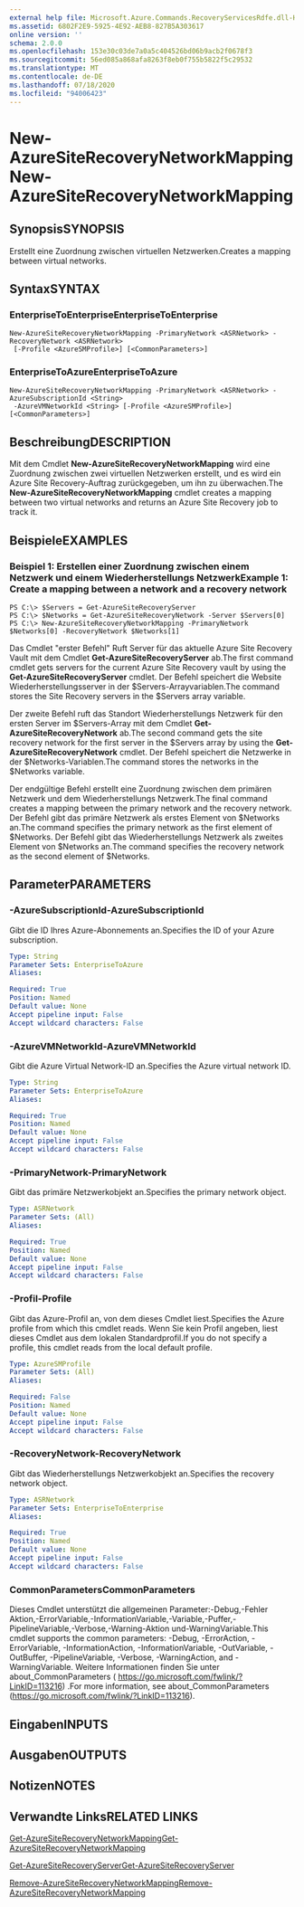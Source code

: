 ```yaml
---
external help file: Microsoft.Azure.Commands.RecoveryServicesRdfe.dll-Help.xml
ms.assetid: 6802F2E9-5925-4E92-AEB8-827B5A303617
online version: ''
schema: 2.0.0
ms.openlocfilehash: 153e30c03de7a0a5c404526bd06b9acb2f0678f3
ms.sourcegitcommit: 56ed085a868afa8263f8eb0f755b5822f5c29532
ms.translationtype: MT
ms.contentlocale: de-DE
ms.lasthandoff: 07/18/2020
ms.locfileid: "94006423"
---
```

# <span data-ttu-id="d4cc0-101">New-AzureSiteRecoveryNetworkMapping</span><span class="sxs-lookup"><span data-stu-id="d4cc0-101">New-AzureSiteRecoveryNetworkMapping</span></span>

## <span data-ttu-id="d4cc0-102">Synopsis</span><span class="sxs-lookup"><span data-stu-id="d4cc0-102">SYNOPSIS</span></span>
<span data-ttu-id="d4cc0-103">Erstellt eine Zuordnung zwischen virtuellen Netzwerken.</span><span class="sxs-lookup"><span data-stu-id="d4cc0-103">Creates a mapping between virtual networks.</span></span>

## <span data-ttu-id="d4cc0-104">Syntax</span><span class="sxs-lookup"><span data-stu-id="d4cc0-104">SYNTAX</span></span>

### <span data-ttu-id="d4cc0-105">EnterpriseToEnterprise</span><span class="sxs-lookup"><span data-stu-id="d4cc0-105">EnterpriseToEnterprise</span></span>
```
New-AzureSiteRecoveryNetworkMapping -PrimaryNetwork <ASRNetwork> -RecoveryNetwork <ASRNetwork>
 [-Profile <AzureSMProfile>] [<CommonParameters>]
```

### <span data-ttu-id="d4cc0-106">EnterpriseToAzure</span><span class="sxs-lookup"><span data-stu-id="d4cc0-106">EnterpriseToAzure</span></span>
```
New-AzureSiteRecoveryNetworkMapping -PrimaryNetwork <ASRNetwork> -AzureSubscriptionId <String>
 -AzureVMNetworkId <String> [-Profile <AzureSMProfile>] [<CommonParameters>]
```

## <span data-ttu-id="d4cc0-107">Beschreibung</span><span class="sxs-lookup"><span data-stu-id="d4cc0-107">DESCRIPTION</span></span>
<span data-ttu-id="d4cc0-108">Mit dem Cmdlet **New-AzureSiteRecoveryNetworkMapping** wird eine Zuordnung zwischen zwei virtuellen Netzwerken erstellt, und es wird ein Azure Site Recovery-Auftrag zurückgegeben, um ihn zu überwachen.</span><span class="sxs-lookup"><span data-stu-id="d4cc0-108">The **New-AzureSiteRecoveryNetworkMapping** cmdlet creates a mapping between two virtual networks and returns an Azure Site Recovery job to track it.</span></span>

## <span data-ttu-id="d4cc0-109">Beispiele</span><span class="sxs-lookup"><span data-stu-id="d4cc0-109">EXAMPLES</span></span>

### <span data-ttu-id="d4cc0-110">Beispiel 1: Erstellen einer Zuordnung zwischen einem Netzwerk und einem Wiederherstellungs Netzwerk</span><span class="sxs-lookup"><span data-stu-id="d4cc0-110">Example 1: Create a mapping between a network and a recovery network</span></span>
```
PS C:\> $Servers = Get-AzureSiteRecoveryServer
PS C:\> $Networks = Get-AzureSiteRecoveryNetwork -Server $Servers[0]
PS C:\> New-AzureSiteRecoveryNetworkMapping -PrimaryNetwork $Networks[0] -RecoveryNetwork $Networks[1]
```

<span data-ttu-id="d4cc0-111">Das Cmdlet "erster Befehl" Ruft Server für das aktuelle Azure Site Recovery Vault mit dem Cmdlet **Get-AzureSiteRecoveryServer** ab.</span><span class="sxs-lookup"><span data-stu-id="d4cc0-111">The first command cmdlet gets servers for the current Azure Site Recovery vault by using the **Get-AzureSiteRecoveryServer** cmdlet.</span></span>
<span data-ttu-id="d4cc0-112">Der Befehl speichert die Website Wiederherstellungsserver in der $Servers-Arrayvariablen.</span><span class="sxs-lookup"><span data-stu-id="d4cc0-112">The command stores the Site Recovery servers in the $Servers array variable.</span></span>

<span data-ttu-id="d4cc0-113">Der zweite Befehl ruft das Standort Wiederherstellungs Netzwerk für den ersten Server im $Servers-Array mit dem Cmdlet **Get-AzureSiteRecoveryNetwork** ab.</span><span class="sxs-lookup"><span data-stu-id="d4cc0-113">The second command gets the site recovery network for the first server in the $Servers array by using the **Get-AzureSiteRecoveryNetwork** cmdlet.</span></span>
<span data-ttu-id="d4cc0-114">Der Befehl speichert die Netzwerke in der $Networks-Variablen.</span><span class="sxs-lookup"><span data-stu-id="d4cc0-114">The command stores the networks in the $Networks variable.</span></span>

<span data-ttu-id="d4cc0-115">Der endgültige Befehl erstellt eine Zuordnung zwischen dem primären Netzwerk und dem Wiederherstellungs Netzwerk.</span><span class="sxs-lookup"><span data-stu-id="d4cc0-115">The final command creates a mapping between the primary network and the recovery network.</span></span>
<span data-ttu-id="d4cc0-116">Der Befehl gibt das primäre Netzwerk als erstes Element von $Networks an.</span><span class="sxs-lookup"><span data-stu-id="d4cc0-116">The command specifies the primary network as the first element of $Networks.</span></span>
<span data-ttu-id="d4cc0-117">Der Befehl gibt das Wiederherstellungs Netzwerk als zweites Element von $Networks an.</span><span class="sxs-lookup"><span data-stu-id="d4cc0-117">The command specifies the recovery network as the second element of $Networks.</span></span>

## <span data-ttu-id="d4cc0-118">Parameter</span><span class="sxs-lookup"><span data-stu-id="d4cc0-118">PARAMETERS</span></span>

### <span data-ttu-id="d4cc0-119">-AzureSubscriptionId</span><span class="sxs-lookup"><span data-stu-id="d4cc0-119">-AzureSubscriptionId</span></span>
<span data-ttu-id="d4cc0-120">Gibt die ID Ihres Azure-Abonnements an.</span><span class="sxs-lookup"><span data-stu-id="d4cc0-120">Specifies the ID of your Azure subscription.</span></span>

```yaml
Type: String
Parameter Sets: EnterpriseToAzure
Aliases: 

Required: True
Position: Named
Default value: None
Accept pipeline input: False
Accept wildcard characters: False
```

### <span data-ttu-id="d4cc0-121">-AzureVMNetworkId</span><span class="sxs-lookup"><span data-stu-id="d4cc0-121">-AzureVMNetworkId</span></span>
<span data-ttu-id="d4cc0-122">Gibt die Azure Virtual Network-ID an.</span><span class="sxs-lookup"><span data-stu-id="d4cc0-122">Specifies the Azure virtual network ID.</span></span>

```yaml
Type: String
Parameter Sets: EnterpriseToAzure
Aliases: 

Required: True
Position: Named
Default value: None
Accept pipeline input: False
Accept wildcard characters: False
```

### <span data-ttu-id="d4cc0-123">-PrimaryNetwork</span><span class="sxs-lookup"><span data-stu-id="d4cc0-123">-PrimaryNetwork</span></span>
<span data-ttu-id="d4cc0-124">Gibt das primäre Netzwerkobjekt an.</span><span class="sxs-lookup"><span data-stu-id="d4cc0-124">Specifies the primary network object.</span></span>

```yaml
Type: ASRNetwork
Parameter Sets: (All)
Aliases: 

Required: True
Position: Named
Default value: None
Accept pipeline input: False
Accept wildcard characters: False
```

### <span data-ttu-id="d4cc0-125">-Profil</span><span class="sxs-lookup"><span data-stu-id="d4cc0-125">-Profile</span></span>
<span data-ttu-id="d4cc0-126">Gibt das Azure-Profil an, von dem dieses Cmdlet liest.</span><span class="sxs-lookup"><span data-stu-id="d4cc0-126">Specifies the Azure profile from which this cmdlet reads.</span></span>
<span data-ttu-id="d4cc0-127">Wenn Sie kein Profil angeben, liest dieses Cmdlet aus dem lokalen Standardprofil.</span><span class="sxs-lookup"><span data-stu-id="d4cc0-127">If you do not specify a profile, this cmdlet reads from the local default profile.</span></span>

```yaml
Type: AzureSMProfile
Parameter Sets: (All)
Aliases: 

Required: False
Position: Named
Default value: None
Accept pipeline input: False
Accept wildcard characters: False
```

### <span data-ttu-id="d4cc0-128">-RecoveryNetwork</span><span class="sxs-lookup"><span data-stu-id="d4cc0-128">-RecoveryNetwork</span></span>
<span data-ttu-id="d4cc0-129">Gibt das Wiederherstellungs Netzwerkobjekt an.</span><span class="sxs-lookup"><span data-stu-id="d4cc0-129">Specifies the recovery network object.</span></span>

```yaml
Type: ASRNetwork
Parameter Sets: EnterpriseToEnterprise
Aliases: 

Required: True
Position: Named
Default value: None
Accept pipeline input: False
Accept wildcard characters: False
```

### <span data-ttu-id="d4cc0-130">CommonParameters</span><span class="sxs-lookup"><span data-stu-id="d4cc0-130">CommonParameters</span></span>
<span data-ttu-id="d4cc0-131">Dieses Cmdlet unterstützt die allgemeinen Parameter:-Debug,-Fehler Aktion,-ErrorVariable,-InformationVariable,-Variable,-Puffer,-PipelineVariable,-Verbose,-Warning-Aktion und-WarningVariable.</span><span class="sxs-lookup"><span data-stu-id="d4cc0-131">This cmdlet supports the common parameters: -Debug, -ErrorAction, -ErrorVariable, -InformationAction, -InformationVariable, -OutVariable, -OutBuffer, -PipelineVariable, -Verbose, -WarningAction, and -WarningVariable.</span></span> <span data-ttu-id="d4cc0-132">Weitere Informationen finden Sie unter about_CommonParameters ( https://go.microsoft.com/fwlink/?LinkID=113216) .</span><span class="sxs-lookup"><span data-stu-id="d4cc0-132">For more information, see about_CommonParameters (https://go.microsoft.com/fwlink/?LinkID=113216).</span></span>

## <span data-ttu-id="d4cc0-133">Eingaben</span><span class="sxs-lookup"><span data-stu-id="d4cc0-133">INPUTS</span></span>

## <span data-ttu-id="d4cc0-134">Ausgaben</span><span class="sxs-lookup"><span data-stu-id="d4cc0-134">OUTPUTS</span></span>

## <span data-ttu-id="d4cc0-135">Notizen</span><span class="sxs-lookup"><span data-stu-id="d4cc0-135">NOTES</span></span>

## <span data-ttu-id="d4cc0-136">Verwandte Links</span><span class="sxs-lookup"><span data-stu-id="d4cc0-136">RELATED LINKS</span></span>

[<span data-ttu-id="d4cc0-137">Get-AzureSiteRecoveryNetworkMapping</span><span class="sxs-lookup"><span data-stu-id="d4cc0-137">Get-AzureSiteRecoveryNetworkMapping</span></span>](./Get-AzureSiteRecoveryNetworkMapping.md)

[<span data-ttu-id="d4cc0-138">Get-AzureSiteRecoveryServer</span><span class="sxs-lookup"><span data-stu-id="d4cc0-138">Get-AzureSiteRecoveryServer</span></span>](./Get-AzureSiteRecoveryServer.md)

[<span data-ttu-id="d4cc0-139">Remove-AzureSiteRecoveryNetworkMapping</span><span class="sxs-lookup"><span data-stu-id="d4cc0-139">Remove-AzureSiteRecoveryNetworkMapping</span></span>](./Remove-AzureSiteRecoveryNetworkMapping.md)


